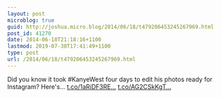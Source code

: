```yaml
---
layout: post
microblog: true
guid: http://joshua.micro.blog/2014/06/18/t479206453245267969.html
post_id: 41270
date: 2014-06-18T21:18:16+1100
lastmod: 2019-07-30T17:41:49+1100
type: post
url: /2014/06/18/t479206453245267969.html
---
```

Did you know it took #KanyeWest four days to edit his photos ready for Instagram? Here's... [t.co/1aRiDF3RE...](http://t.co/1aRiDF3RE3) [t.co/AG2CSkKgT...](http://t.co/AG2CSkKgTI)

